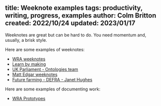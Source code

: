 title: Weeknote examples
tags: productivity, writing, progress, examples
author: Colm Britton
created: 2022/10/24
updated: 2023/01/17
--------------------

Weeknotes are great but can be hard to do. You need momentum and, usually, a brisk style. 

Here are some examples of weeknotes:

* [WRA weeknotes](https://welsh-revenue-authority.github.io/weeknotes/property-data-poc/)
* [Learn by making](https://learnbymaking.wales/en/updates/)
* [UK Parliament - Ontologies team](https://ukparliament.github.io/ontologies/meta/weeknotes/)
* [Matt Edgar weeknotes](https://blog.mattedgar.com/tag/weeknotes/)
* [Future farming - DEFRA - Janet Hughes](https://defrafarming.blog.gov.uk/)


Here are some examples of documenting work:

* [WRA Prototypes](https://welsh-revenue-authority.github.io/property-data-poc/en/prototypes/)
